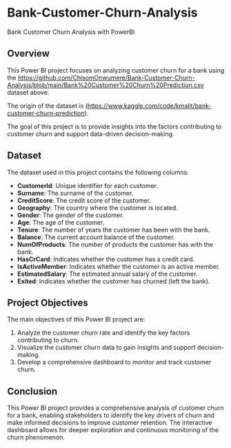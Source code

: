 # Bank-Customer-Churn-Analysis
Bank Customer Churn Analysis with PowerBI

## Overview
This Power BI project focuses on analyzing customer churn for a bank using the https://github.com/ChisomOnwumere/Bank-Customer-Churn-Analysis/blob/main/Bank%20Customer%20Churn%20Prediction.csv dataset above. 

The origin of the dataset is (https://www.kaggle.com/code/kmalit/bank-customer-churn-prediction).

The goal of this project is to provide insights into the factors contributing to customer churn and support data-driven decision-making.

## Dataset
The dataset used in this project contains the following columns:

- **CustomerId**: Unique identifier for each customer.
- **Surname**: The surname of the customer.
- **CreditScore**: The credit score of the customer.
- **Geography**: The country where the customer is located.
- **Gender**: The gender of the customer.
- **Age**: The age of the customer.
- **Tenure**: The number of years the customer has been with the bank.
- **Balance**: The current account balance of the customer.
- **NumOfProducts**: The number of products the customer has with the bank.
- **HasCrCard**: Indicates whether the customer has a credit card.
- **IsActiveMember**: Indicates whether the customer is an active member.
- **EstimatedSalary**: The estimated annual salary of the customer.
- **Exited**: Indicates whether the customer has churned (left the bank).

## Project Objectives
The main objectives of this Power BI project are:

1. Analyze the customer churn rate and identify the key factors contributing to churn.
2. Visualize the customer churn data to gain insights and support decision-making.
3. Develop a comprehensive dashboard to monitor and track customer churn.

## Conclusion
This Power BI project provides a comprehensive analysis of customer churn for a bank, enabling stakeholders to identify the key drivers of churn and make informed decisions to improve customer retention. The interactive dashboard allows for deeper exploration and continuous monitoring of the churn phenomenon.
